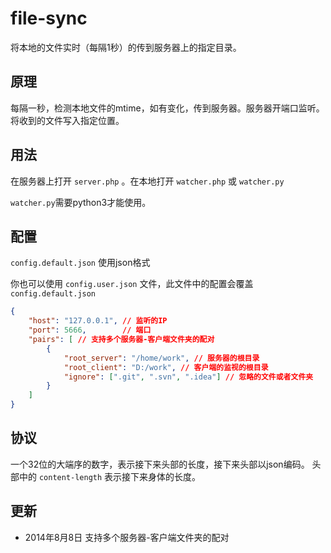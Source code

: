 file-sync
=========

将本地的文件实时（每隔1秒）的传到服务器上的指定目录。

原理
------
每隔一秒，检测本地文件的mtime，如有变化，传到服务器。服务器开端口监听。将收到的文件写入指定位置。

用法
------

在服务器上打开 `server.php` 。在本地打开 `watcher.php` 或 `watcher.py`

`watcher.py`需要python3才能使用。

配置
-------

`config.default.json` 使用json格式

你也可以使用 `config.user.json` 文件，此文件中的配置会覆盖 `config.default.json`

```json
{
    "host": "127.0.0.1", // 监听的IP
    "port": 5666,        // 端口
    "pairs": [ // 支持多个服务器-客户端文件夹的配对
        {
            "root_server": "/home/work", // 服务器的根目录
            "root_client": "D:/work", // 客户端的监视的根目录
            "ignore": [".git", ".svn", ".idea"] // 忽略的文件或者文件夹
        }
    ]
}

```

协议
-------

一个32位的大端序的数字，表示接下来头部的长度，接下来头部以json编码。
头部中的 `content-length` 表示接下来身体的长度。

更新
------

- 2014年8月8日 支持多个服务器-客户端文件夹的配对

